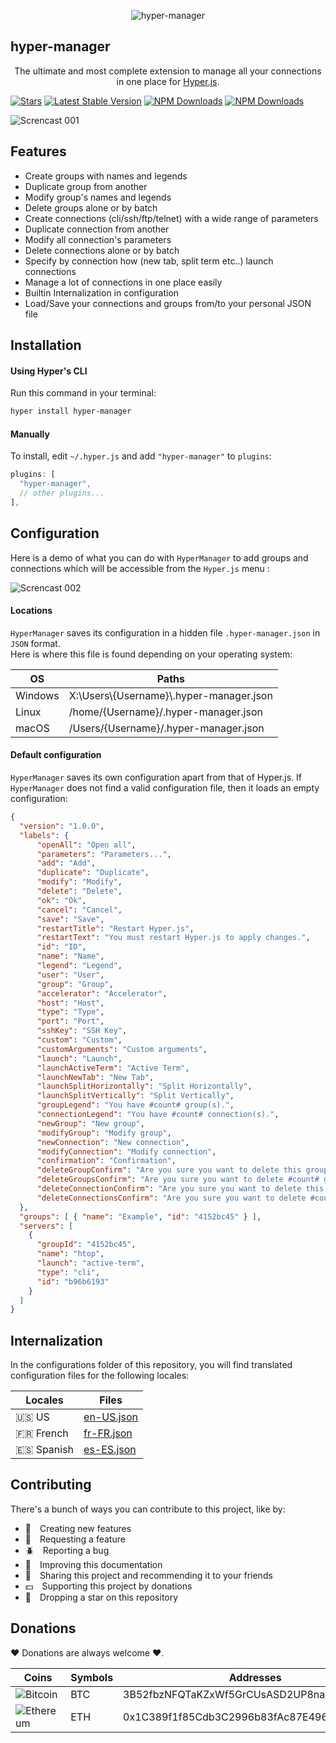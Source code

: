 <p align="center">
  <img src="https://github.com/oOthkOo/hyper-manager/blob/main/pictures/putnspY.png" alt="hyper-manager"/>
</p>

hyper-manager
-----

<p align="center">The ultimate and most complete extension to manage all your connections in one place for <a href="https://hyper.is/">Hyper.js</a>.</p>

[![Stars](https://img.shields.io/github/stars/oOthkOo/hyper-manager.svg?style=for-the-badge)](https://github.com/oOthkOo/hyper-manager)
[![Latest Stable Version](https://img.shields.io/npm/v/hyper-manager.svg?style=for-the-badge)](https://www.npmjs.com/package/hyper-manager)
[![NPM Downloads](https://img.shields.io/npm/dt/hyper-manager.svg?style=for-the-badge)](https://www.npmjs.com/package/hyper-manager)
[![NPM Downloads](https://img.shields.io/npm/dm/hyper-manager.svg?style=for-the-badge)](https://www.npmjs.com/package/hyper-manager)

![Screncast 001](https://github.com/oOthkOo/hyper-manager/blob/main/screencasts/screencast-001.gif)

Features
-----
 * Create groups with names and legends
 * Duplicate group from another
 * Modify group's names and legends
 * Delete groups alone or by batch
 * Create connections (cli/ssh/ftp/telnet) with a wide range of parameters
 * Duplicate connection from another
 * Modify all connection's parameters
 * Delete connections alone or by batch
 * Specify by connection how (new tab, split term etc..) launch connections
 * Manage a lot of connections in one place easily
 * Builtin Internalization in configuration
 * Load/Save your connections and groups from/to your personal JSON file


 Installation
 -----
 #### Using Hyper's CLI
Run this command in your terminal:
 ```sh
 hyper install hyper-manager
 ```

 #### Manually

 To install, edit `~/.hyper.js` and add `"hyper-manager"` to `plugins`:

 ```js
 plugins: [
   "hyper-manager",
   // other plugins...
 ],
 ```

Configuration
-----
Here is a demo of what you can do with `HyperManager` to add groups and connections which will be accessible from the `Hyper.js` menu :

![Screncast 002](https://github.com/oOthkOo/hyper-manager/blob/main/screencasts/screencast-002.gif)

#### Locations

`HyperManager` saves its configuration in a hidden file `.hyper-manager.json` in `JSON` format.<br />
Here is where this file is found depending on your operating system:

 OS | Paths
 --- | ---
 Windows | X:\Users\\{Username}\\.hyper-manager.json
 Linux | /home/{Username}/.hyper-manager.json
 macOS | /Users/{Username}/.hyper-manager.json

#### Default configuration

`HyperManager` saves its own configuration apart from that of Hyper.js. If `HyperManager` does not find a valid configuration file, then it loads an empty configuration:

```json
{
  "version": "1.0.0",
  "labels": {
      "openAll": "Open all",
      "parameters": "Parameters...",
      "add": "Add",
      "duplicate": "Duplicate",
      "modify": "Modify",
      "delete": "Delete",
      "ok": "Ok",
      "cancel": "Cancel",
      "save": "Save",
      "restartTitle": "Restart Hyper.js",
      "restartText": "You must restart Hyper.js to apply changes.",
      "id": "ID",
      "name": "Name",
      "legend": "Legend",
      "user": "User",
      "group": "Group",
      "accelerator": "Accelerator",
      "host": "Host",
      "type": "Type",
      "port": "Port",
      "sshKey": "SSH Key",
      "custom": "Custom",
      "customArguments": "Custom arguments",
      "launch": "Launch",
      "launchActiveTerm": "Active Term",
      "launchNewTab": "New Tab",
      "launchSplitHorizontally": "Split Horizontally",
      "launchSplitVertically": "Split Vertically",
      "groupLegend": "You have #count# group(s).",
      "connectionLegend": "You have #count# connection(s).",
      "newGroup": "New group",
      "modifyGroup": "Modify group",
      "newConnection": "New connection",
      "modifyConnection": "Modify connection",
      "confirmation": "Confirmation",
      "deleteGroupConfirm": "Are you sure you want to delete this group (#name#)?",
      "deleteGroupsConfirm": "Are you sure you want to delete #count# groups?",
      "deleteConnectionConfirm": "Are you sure you want to delete this connection (#name#)?",
      "deleteConnectionsConfirm": "Are you sure you want to delete #count# connections?"
  },
  "groups": [ { "name": "Example", "id": "4152bc45" } ],
  "servers": [
    {
      "groupId": "4152bc45",
      "name": "htop",
      "launch": "active-term",
      "type": "cli",
      "id": "b96b6193"
    }
  ]
}
```

Internalization
-----
In the configurations folder of this repository, you will find translated configuration files for the following locales:

Locales | Files
--- | ---
:us: US | [en-US.json](https://github.com/oOthkOo/hyper-manager/blob/main/configurations/en-US.json)
:fr: French | [fr-FR.json](https://github.com/oOthkOo/hyper-manager/blob/main/configurations/fr-FR.json)
:es: Spanish | [es-ES.json](https://github.com/oOthkOo/hyper-manager/blob/main/configurations/es-ES.json)

Contributing
-----

There's a bunch of ways you can contribute to this project, like by:
- :electric_plug: Creating new features
- :wave: Requesting a feature
- :beetle: Reporting a bug
- :page_facing_up: Improving this documentation
- :rotating_light: Sharing this project and recommending it to your friends
- :dollar: Supporting this project by donations
- :star2: Dropping a star on this repository

Donations
-----

:heart: Donations are always welcome :heart:.

Coins | Symbols | Addresses
--- | --- | ---
<img src="https://github.com/oOthkOo/hyper-manager/blob/main/pictures/btc.svg" alt="Bitcoin"/> | BTC | 3B52fbzNFQTaKZxWf5GrCUsASD2UP8na4A
<img src="https://github.com/oOthkOo/hyper-manager/blob/main/pictures/eth.svg" alt="Ethereum"/> | ETH | 0x1C389f1f85Cdb3C2996b83fAc87E496A80698B7C
